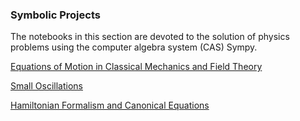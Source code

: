 ### Symbolic Projects

The notebooks in this section are devoted to the solution of physics problems using the computer algebra system (CAS) Sympy.

[Equations of Motion in Classical Mechanics and Field Theory](https://github.com/Vaquera-Araujo/LabAv2023/blob/main/Symbolic%20and%20Numerical%20Projects/Equations%20of%20Motion%20in%20Classical%20Mechanics%20and%20Field%20Theory/readme.md)

[Small Oscillations](https://github.com/Vaquera-Araujo/LabAv2023/blob/main/Symbolic%20and%20Numerical%20Projects/Small%20Oscillations/readme.md)

[Hamiltonian Formalism and Canonical Equations](https://github.com/Vaquera-Araujo/LabAv2023/blob/main/Symbolic%20and%20Numerical%20Projects/Hamiltionian%20Formalism%20and%20Canonical%20Equations/readme.md)
